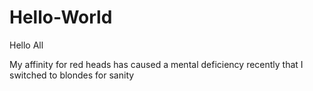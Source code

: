 # Hello-World

Hello All

My affinity for red heads has caused a mental deficiency recently that I switched to blondes for sanity
